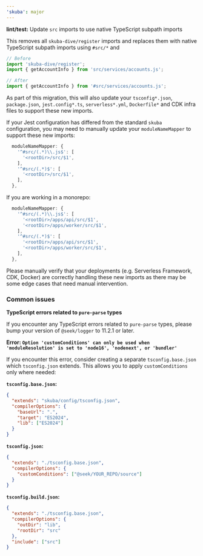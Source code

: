 ```yaml
---
'skuba': major
---
```


**lint/test:** Update `src` imports to use native TypeScript subpath imports

This removes all `skuba-dive/register` imports and replaces them with native TypeScript subpath imports using `#src/*` and

```typescript
// Before
import 'skuba-dive/register';
import { getAccountInfo } from 'src/services/accounts.js';

// After
import { getAccountInfo } from '#src/services/accounts.js';
```

As part of this migration, this will also update your `tsconfig*.json`, `package.json`, `jest.config*.ts`, `serverless*.yml`, `Dockerfile*` and CDK infra files to support these new imports.

If your Jest configuration has differed from the standard `skuba` configuration, you may need to manually update your `moduleNameMapper` to support these new imports:

```typescript
  moduleNameMapper: {
    '^#src/(.*)\\.js$': [
      '<rootDir>/src/$1',
    ],
    '^#src/(.*)$': [
      '<rootDir>/src/$1',
    ],
  },
```

If you are working in a monorepo:

```typescript
  moduleNameMapper: {
    '^#src/(.*)\\.js$': [
      '<rootDir>/apps/api/src/$1',
      '<rootDir>/apps/worker/src/$1',
    ],
    '^#src/(.*)$': [
      '<rootDir>/apps/api/src/$1',
      '<rootDir>/apps/worker/src/$1',
    ],
  },
```

Please manually verify that your deployments (e.g. Serverless Framework, CDK, Docker) are correctly handling these new imports as there may be some edge cases that need manual intervention.

### Common issues

**TypeScript errors related to `pure-parse` types**

If you encounter any TypeScript errors related to `pure-parse` types, please bump your version of `@seek/logger` to 11.2.1 or later.

**Error: `Option 'customConditions' can only be used when 'moduleResolution' is set to 'node16', 'nodenext', or 'bundler'`**

If you encounter this error, consider creating a separate `tsconfig.base.json` which `tsconfig.json` extends. This allows you to apply `customConditions` only where needed:

**`tsconfig.base.json`:**

```json
{
  "extends": "skuba/config/tsconfig.json",
  "compilerOptions": {
    "baseUrl": ".",
    "target": "ES2024",
    "lib": ["ES2024"]
  }
}
```

**`tsconfig.json`:**

```json
{
  "extends": "./tsconfig.base.json",
  "compilerOptions": {
    "customConditions": ["@seek/YOUR_REPO/source"]
  }
}
```

**`tsconfig.build.json`:**

```json
{
  "extends": "./tsconfig.base.json",
  "compilerOptions": {
    "outDir": "lib",
    "rootDir": "src"
  },
  "include": ["src"]
}
```

